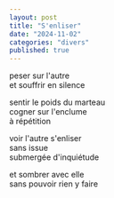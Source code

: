 ```yaml
---
layout: post
title: "S'enliser"
date: "2024-11-02"
categories: "divers"
published: true
---
```



peser sur l'autre  
et souffrir en silence  

sentir le poids du marteau  
cogner sur l'enclume  
à répétition  

voir l'autre s'enliser  
sans issue  
submergée d'inquiétude  

et sombrer avec elle  
sans pouvoir rien y faire  
